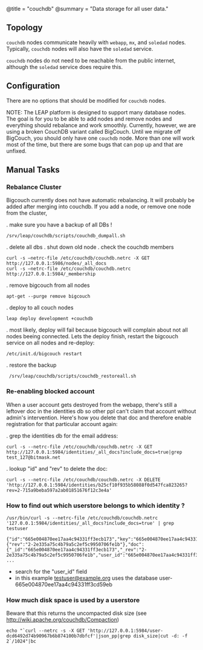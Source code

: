 @title = "couchdb"
@summary = "Data storage for all user data."

Topology
------------------------

`couchdb` nodes communicate heavily with `webapp`, `mx`, and `soledad` nodes. Typically, `couchdb` nodes will also have the `soledad` service.

`couchdb` nodes do not need to be reachable from the public internet, although the `soledad` service does require this.

Configuration
----------------------------

There are no options that should be modified for `couchdb` nodes.

NOTE: The LEAP platform is designed to support many database nodes. The goal is for you to be able to add nodes and remove nodes and everything should rebalance and work smoothly. Currently, however, we are using a broken CouchDB variant called BigCouch. Until we migrate off BigCouch, you should only have one `couchdb` node. More than one will work most of the time, but there are some bugs that can pop up and that are unfixed.

Manual Tasks
---------------------

### Rebalance Cluster

Bigcouch currently does not have automatic rebalancing.
It will probably be added after merging into couchdb.
If you add a node, or remove one node from the cluster,

. make sure you have a backup of all DBs !

    /srv/leap/couchdb/scripts/couchdb_dumpall.sh


. delete all dbs
. shut down old node
. check the couchdb members

    curl -s —netrc-file /etc/couchdb/couchdb.netrc -X GET http://127.0.0.1:5986/nodes/_all_docs
    curl -s —netrc-file /etc/couchdb/couchdb.netrc http://127.0.0.1:5984/_membership


. remove bigcouch from all nodes

    apt-get --purge remove bigcouch


. deploy to all couch nodes

    leap deploy development +couchdb

. most likely, deploy will fail because bigcouch will complain about not all nodes beeing connected. Lets the deploy finish, restart the bigcouch service on all nodes and re-deploy:

    /etc/init.d/bigcouch restart


. restore the backup

     /srv/leap/couchdb/scripts/couchdb_restoreall.sh


### Re-enabling blocked account

When a user account gets destroyed from the webapp, there's still a leftover doc in the identities db so other ppl can't claim that account without admin's intervention. Here's how you delete that doc and therefore enable registration for that particular account again:

. grep the identities db for the email address:

    curl -s --netrc-file /etc/couchdb/couchdb.netrc -X GET http://127.0.0.1:5984/identities/_all_docs?include_docs=true|grep test_127@bitmask.net


. lookup "id" and "rev" to delete the doc:

    curl -s --netrc-file /etc/couchdb/couchdb.netrc -X DELETE 'http://127.0.0.1:5984/identities/b25cf10f935b58088f0d547fca823265?rev=2-715a9beba597a2ab01851676f12c3e4a'


### How to find out which userstore belongs to which identity ?

    /usr/bin/curl -s --netrc-file /etc/couchdb/couchdb.netrc '127.0.0.1:5984/identities/_all_docs?include_docs=true' | grep testuser

    {"id":"665e004870ee17aa4c94331ff3ecb173","key":"665e004870ee17aa4c94331ff3ecb173","value":{"rev":"2-2e335a75c4b79a5c2ef5c9950706fe1b"},"doc":{"_id":"665e004870ee17aa4c94331ff3ecb173","_rev":"2-2e335a75c4b79a5c2ef5c9950706fe1b","user_id":"665e004870ee17aa4c94331ff3cd59eb","address":"testuser@example.org","destination":"testuser@example.org","keys": ...

* search for the "user_id" field
* in this example testuser@example.org uses the database user-665e004870ee17aa4c94331ff3cd59eb


### How much disk space is used by a userstore

Beware that this returns the uncompacted disk size (see http://wiki.apache.org/couchdb/Compaction)

    echo "`curl --netrc -s -X GET 'http://127.0.0.1:5984/user-dcd6492d74b90967b6b874100b7dbfcf'|json_pp|grep disk_size|cut -d: -f 2`/1024"|bc


